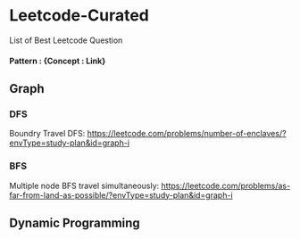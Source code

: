 # Leetcode-Curated
List of Best Leetcode Question

#### Pattern : {Concept : Link}

## Graph
### DFS
Boundry Travel DFS: https://leetcode.com/problems/number-of-enclaves/?envType=study-plan&id=graph-i
### BFS
Multiple node BFS travel simultaneously: https://leetcode.com/problems/as-far-from-land-as-possible/?envType=study-plan&id=graph-i


## Dynamic Programming
